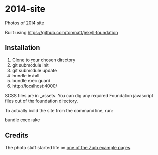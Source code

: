 2014-site
=========

Photos of 2014 site

Built using https://github.com/tomnatt/jekyll-foundation

Installation
------------

1. Clone to your chosen directory
1. git submodule init
1. git submodule update
1. bundle install
1. bundle exec guard
1. http://localhost:4000/

SCSS files are in _assets. You can dig any required Foundation javascript files out of the foundation directory.

To actually build the site from the command line, run:

bundle exec rake

## Credits

The photo stuff started life on [one of the Zurb example pages](http://zurb.com/playground/css3-polaroids).